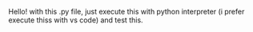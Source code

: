 Hello! with this .py file, just execute this with python interpreter (i prefer execute thiss with vs code) and test this.